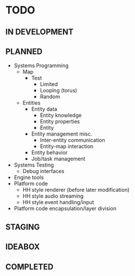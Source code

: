 # TODO #


## IN DEVELOPMENT ##

## PLANNED ##
 - Systems Programming
 	- Map
 		- Test
 			- Limited
 			- Looping (torus)
 			- Random
 	- Entities
 		- Entity data
 			- Entity knowledge
 			- Entity properties
 			- Entity
 		- Entity management misc.
 			- Inter-entity communication
 			- Entity-map interaction
 		- Entity behavior
 		- Job/task management
 - Systems Testing
 	- Debug interfaces
 - Engine tools
 - Platform code
 	- HH style renderer (before later modification)
 	- HH style audio streaming
 	- HH style event handling/input
 - Platform code encapsulation/layer division
## STAGING ##
## IDEABOX ##
## COMPLETED ##
